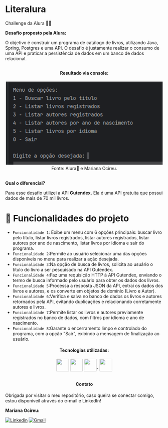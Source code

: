 # Literalura
Challenge da Alura 💪💙

**Desafio proposto pela Alura:**

O objetivo é construir um programa de catálogo de livros, utilizando Java, Spring, Postgres e uma API. O desafio é justamente realizar o consumo de
uma API e praticar a persistência de dados em um banco de dados relacional. 
##

<div align="center">
  
  <h4>Resultado via console:</h4>
  <img width="500" src="https://github.com/marisouza31/Literalura/blob/main/result/result.png"><br>
   Fonte: Alura💙 e Mariana Ocireu.
</div>

##
**Qual o diferencial?**

Para esse desafio utilizei a API **Gutendex.** Ela é uma API gratuita que possui dados de mais de 70 mil livros.
##

# :hammer: Funcionalidades do projeto

- `Funcionalidade 1`: Exibe um menu com 6 opções principais: buscar livro pelo título, listar livros registrados, listar autores registrados, listar autores por ano de nascimento, listar livros por idioma e sair do programa.
- `Funcionalidade 2`:Permite ao usuário selecionar uma das opções disponíveis no menu para realizar a ação desejada.
- `Funcionalidade 3`:Na opção de busca de livros, solicita ao usuário o título do livro a ser pesquisado na API Gutendex.
- `Funcionalidade 4`:Faz uma requisição HTTP à API Gutendex, enviando o termo de busca informado pelo usuário para obter os dados dos livros.
- `Funcionalidade 5`:Processa a resposta JSON da API, extrai os dados dos livros e autores, e os converte em objetos de domínio (Livro e Autor).
- `Funcionalidade 6`:Verifica e salva no banco de dados os livros e autores retornados pela API, evitando duplicações e relacionando corretamente autores e livros.
- `Funcionalidade 7`:Permite listar os livros e autores previamente registrados no banco de dados, com filtros por idioma e ano de nascimento.
- `Funcionalidade 8`:Garante o encerramento limpo e controlado do programa, com a opção "Sair", exibindo a mensagem de finalização ao usuário.

<div align="center">
<h4>Tecnologias utilizadas:</h4>

  <img src="https://cdn.jsdelivr.net/gh/devicons/devicon@latest/icons/intellij/intellij-original.svg" height="40" width="40"/> 
  <img src="https://cdn.jsdelivr.net/gh/devicons/devicon@latest/icons/java/java-original-wordmark.svg" height="40" width="40" />
  <img src="https://cdn.jsdelivr.net/gh/devicons/devicon@latest/icons/spring/spring-original.svg" height="40" width="40" />" 
  <img src="https://cdn.jsdelivr.net/gh/devicons/devicon@latest/icons/postgresql/postgresql-original.svg" height="40" width="40" />
</div>

##
<div align="center">
  <h4>Contato</h4>
  </div>

   Obrigada por visitar o meu repositório, caso queira se conectar comigo, estou disponíveil através do e-mail e LinkedIn!

  **Mariana Ocireu:**

[![Linkedin](https://img.shields.io/badge/LinkedIn-%230077B5?style=for-the-badge&logo=linkedin&logoColor=white)](https://www.linkedin.com/in/marianaociz/)
[![Gmail](https://img.shields.io/badge/Gmail-D14836?style=for-the-badge&logo=gmail&logoColor=white)](mailto:marianaocireu@gmail.com)

